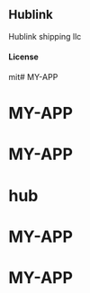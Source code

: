 ## Hublink

Hublink shipping llc 

#### License

mit# MY-APP
# MY-APP
# MY-APP
# hub
# MY-APP
# MY-APP
